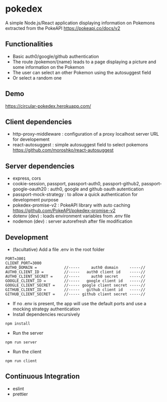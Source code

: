 # pokedex

A simple Node.js/React application displaying information on Pokemons extracted from the PokeAPI https://pokeapi.co/docs/v2

## Functionalities

- Basic auth0/google/github authentication
- The route /pokemon/{name} leads to a page displaying a picture and some information on the Pokemon
- The user can select an other Pokemon using the autosuggest field
- Or select a random one

## Demo

https://circular-pokedex.herokuapp.com/

## Client dependencies

- http-proxy-middleware : configuration of a proxy localhost server URL for developement
- react-autosuggest : simple autosuggest field to select pokemons https://github.com/moroshko/react-autosuggest

## Server dependencies

- express, cors
- cookie-session, passport, passport-auth0, passport-github2, passport-google-oauth20 : auth0, google and github oauth autentication
- passport-mock-strategy : to allow a quick authentication for development purpose
- pokedex-promise-v2 : PokeAPI library with auto caching https://github.com/PokeAPI/pokedex-promise-v2
- dotenv (dev) : loads environment variables from .env file
- nodemon (dev) : server autorefresh after file modification

## Development

- (facultative) Add a file .env in the root folder
```
PORT=3001
CLIENT_PORT=3000
AUTH0_DOMAIN =            //-----     auth0 domain     -----//
AUTH0_CLIENT_ID =         //-----   auth0 client id    -----//
AUTH0_CLIENT_SECRET =     //-----     auth0 secret     -----//
GOOGLE_CLIENT_ID =        //-----   google client id   -----//
GOOGLE_CLIENT_SECRET =    //----- google client secret -----//
GITHUB_CLIENT_ID =        //-----   github client id   -----//
GITHUB_CLIENT_SECRET =    //----- github client secret -----//
```
- If no .env is present, the app will use the default ports and use a mocking strategy authentication
- Install dependencies recursively
```
npm install
```
- Run the server
```
npm run server
```
- Run the client
```
npm run client
```

## Continuous Integration

- eslint
- prettier